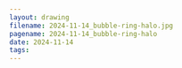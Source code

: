 ```yaml
---
layout: drawing
filename: 2024-11-14_bubble-ring-halo.jpg
pagename: 2024-11-14_bubble-ring-halo
date: 2024-11-14
tags:
---
```

